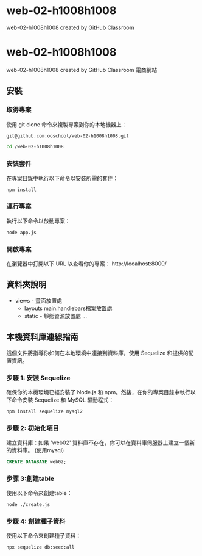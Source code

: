 # web-02-h1008h1008
web-02-h1008h1008 created by GitHub Classroom
# web-02-h1008h1008
web-02-h1008h1008 created by GitHub Classroom
電商網站
## 安裝
### 取得專案
使用 git clone 命令來複製專案到你的本地機器上：
```bash
git@github.com:ooschool/web-02-h1008h1008.git
```

```bash
cd /web-02-h1008h1008
```


### 安裝套件
在專案目錄中執行以下命令以安裝所需的套件：
```bash
npm install
```


### 運行專案
執行以下命令以啟動專案：      
```bash
node app.js
```


### 開啟專案
在瀏覽器中打開以下 URL 以查看你的專案：
http://localhost:8000/


## 資料夾說明

- views - 畫面放置處
  - layouts main.handlebars檔案放置處
  - static - 靜態資源放置處
...

## 本機資料庫連線指南

這個文件將指導你如何在本地環境中連接到資料庫，使用 Sequelize 和提供的配置資訊。

### 步驟 1: 安裝 Sequelize
確保你的本機環境已經安裝了 Node.js 和 npm。然後，在你的專案目錄中執行以下命令安裝 Sequelize 和 MySQL 驅動程式：
```bash
npm install sequelize mysql2
```

### 步驟 2: 初始化項目
建立資料庫：如果 'web02' 資料庫不存在，你可以在資料庫伺服器上建立一個新的資料庫。
(使用mysql)
```sql
CREATE DATABASE web02;
```
### 步骤 3:創建table
使用以下命令來創建table：
```bash
node ./create.js
```

### 步驟 4: 創建種子資料
使用以下命令來創建種子資料：
```bash
npx sequelize db:seed:all
```


